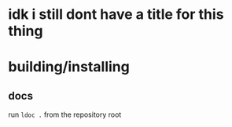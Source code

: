# idk i still dont have a title for this thing

# building/installing
## docs
run `ldoc .` from the repository root